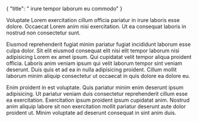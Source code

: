 {
  "title": " irure tempor laborum eu commodo"
}

Voluptate Lorem exercitation cillum officia pariatur in irure laboris esse dolore. Occaecat Lorem anim nisi exercitation. Ut ea consequat laboris in nostrud non consectetur sunt.

Eiusmod reprehenderit fugiat minim pariatur fugiat incididunt laborum esse culpa dolor. Sit elit eiusmod consequat elit nisi elit tempor laborum nisi adipisicing Lorem ex amet ipsum. Qui cupidatat velit tempor aliqua proident officia. Laboris anim veniam ipsum qui velit laborum tempor sint veniam deserunt. Duis quis et ad ea in nulla adipisicing proident. Cillum mollit laborum minim aliquip consectetur ut occaecat in quis dolore ea dolore eu.

Enim proident in est voluptate. Quis pariatur minim enim deserunt ipsum adipisicing. Ut pariatur veniam duis consectetur reprehenderit cillum esse ea exercitation. Exercitation ipsum proident ipsum cupidatat anim. Nostrud anim aliquip labore sit non exercitation mollit pariatur deserunt aute dolor proident ut. Minim voluptate ad deserunt consequat in sint anim duis.